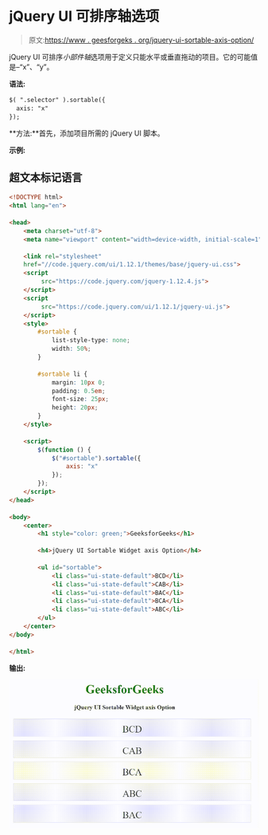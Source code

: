 # jQuery UI 可排序轴选项

> 原文:[https://www . geesforgeks . org/jquery-ui-sortable-axis-option/](https://www.geeksforgeeks.org/jquery-ui-sortable-axis-option/)

jQuery UI 可排序*小部件轴*选项用于定义只能水平或垂直拖动的项目。它的可能值是–“x”、“y”。

**语法:**

```html
$( ".selector" ).sortable({
  axis: "x"
});
```

**方法:**首先，添加项目所需的 jQuery UI 脚本。

> <link rel="”stylesheet”" href="”//code.jquery.com/ui/1.12.1/themes/base/jquery-ui.css”">

**示例:**

## 超文本标记语言

```html
<!DOCTYPE html>
<html lang="en">

<head>
    <meta charset="utf-8">
    <meta name="viewport" content="width=device-width, initial-scale=1">

    <link rel="stylesheet" 
    href="//code.jquery.com/ui/1.12.1/themes/base/jquery-ui.css">   
    <script 
         src="https://code.jquery.com/jquery-1.12.4.js">
    </script>
    <script 
         src="https://code.jquery.com/ui/1.12.1/jquery-ui.js">
    </script>
    <style>
        #sortable {
            list-style-type: none;
            width: 50%;
        }

        #sortable li {
            margin: 10px 0;
            padding: 0.5em;
            font-size: 25px;
            height: 20px;
        }
    </style>

    <script>
        $(function () {
            $("#sortable").sortable({
                axis: "x"
            });
        });
    </script>
</head>

<body>
    <center>
        <h1 style="color: green;">GeeksforGeeks</h1>

        <h4>jQuery UI Sortable Widget axis Option</h4>

        <ul id="sortable">
            <li class="ui-state-default">BCD</li>
            <li class="ui-state-default">CAB</li>
            <li class="ui-state-default">BAC</li>
            <li class="ui-state-default">BCA</li>
            <li class="ui-state-default">ABC</li>
        </ul>
    </center>
</body>

</html>
```

**输出:**

![](img/f812d1d168384f1911c36ccec3e26d6e.png)